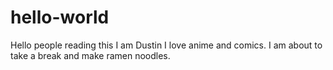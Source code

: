 # hello-world



Hello people reading this I am Dustin I love anime and comics.
I am about to take a break and make ramen noodles.
